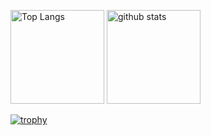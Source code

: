 <p align="left"> 
  <img alt="Top Langs" height="150px" src="https://github-readme-stats.vercel.app/api/top-langs/?username=satodai-67&layout=compact&show_icons=true&theme=onedark" />
  <img alt="github stats" height="150px" src="https://github-readme-stats.vercel.app/api?username=satodai-67&theme=onedark&show_icons=ture" />
</p>

[![trophy](https://github-profile-trophy.vercel.app/?username=satodai-67&theme=onedark&column=7
)](https://github.com/ryo-ma/github-profile-trophy)
